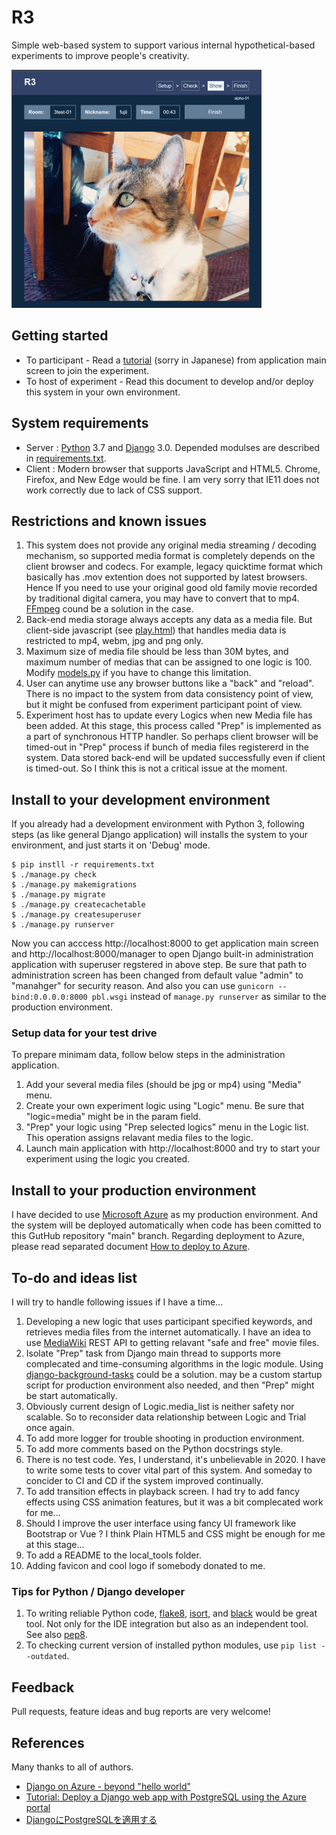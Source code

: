# R3
Simple web-based system to support various internal hypothetical-based experiments to improve people's creativity.

![screenshot](doc/screenshot-play.png)

## Getting started
- To participant - Read a [tutorial](static/tutorial.html) (sorry in Japanese) from application main screen to join the experiment.
- To host of experiment - Read this document to develop and/or deploy this system in your own environment.

## System requirements
- Server : [Python](https://www.python.org/) 3.7 and [Django](https://www.djangoproject.com/) 3.0. Depended modulses are described in [requirements.txt](requirements.txt).
- Client : Modern browser that supports JavaScript and HTML5. Chrome, Firefox, and New Edge would be fine. I am very sorry that IE11 does not work correctly due to lack of CSS support.

## Restrictions and known issues
1. This system does not provide any original media streaming / decoding mechanism, so supported media format is completely depends on the client browser and codecs. For example, legacy quicktime format which basically has .mov extention does not supported by latest browsers. Hence If you need to use your original good old family movie recorded by traditional digital camera, you may have to convert that to mp4. [FFmpeg](https://ffmpeg.org/) cound be a solution in the case.
1. Back-end media storage always accepts any data as a media file. But client-side javascript (see [play.html](r3/templates/play.html)) that handles media data is restricted to mp4, webm, jpg and png only.
1. Maximum size of media file should be less than 30M bytes, and maximum number of medias that can be assigned to one logic is 100. Modify [models.py](r3/models.py) if you have to change this limitation.
1. User can anytime use any browser buttons like a "back" and "reload". There is no impact to the system from data consistency point of view, but it might be confused from experiment participant point of view.
1. Experiment host has to update every Logics when new Media file has been added. At this stage, this process called "Prep" is implemented as a part of synchronous HTTP handler. So perhaps client browser will be timed-out in "Prep" process if bunch of media files registererd in the system. Data stored back-end will be updated successfully even if client is timed-out. So I think this is not a critical issue at the moment.

## Install to your development environment
If you already had a development environment with Python 3, following steps (as like general Django application) will installs the system to your environment, and just starts it on 'Debug' mode.
```
$ pip instll -r requirements.txt
$ ./manage.py check
$ ./manage.py makemigrations
$ ./manage.py migrate
$ ./manage.py createcachetable
$ ./manage.py createsuperuser
$ ./manage.py runserver
```
Now you can acccess http://localhost:8000 to get application main screen and http://localhost:8000/manager to open Django built-in administration application with superuser regstered in above step. Be sure that path to administration screen has been changed from default value "admin" to "manahger" for security reason. And also you can use `gunicorn --bind:0.0.0.0:8000 pbl.wsgi` instead of `manage.py runserver` as similar to the production environment.

### Setup data for your test drive
To prepare minimam data, follow below steps in the administration application.
 1. Add your several media files (should be jpg or mp4) using "Media" menu.
 1. Create your own experiment logic using "Logic" menu. Be sure that "logic=media" might be in the param field.
 1. "Prep" your logic using "Prep selected logics" menu in the Logic list. This operation assigns relavant media files to the logic.
 1. Launch main application with http://localhost:8000 and try to start your experiment using the logic you created.

## Install to your production environment
 I have decided to use [Microsoft Azure](https://azure.microsoft.com) as my production environment. And the system will be deployed automatically when code has been comitted to this GutHub repository "main" branch. Regarding deployment to Azure, please read separated document [How to deploy to Azure](doc/PRODUCTION.md).

## To-do and ideas list
I will try to handle following issues if I have a time...
1. Developing a new logic that uses participant specified keywords, and retrieves media files from the internet automatically. I have an idea to use [MediaWiki](https://www.mediawiki.org/) REST API to getting relavant "safe and free" movie files.
1. Isolate "Prep" task from Django main thread to supports more complecated and time-consuming algorithms in the logic module. Using [django-background-tasks](https://django-background-tasks.readthedocs.io/) could be a solution. may be a custom startup script for production environment also needed, and then "Prep" might be start automatically.
1. Obviously current design of Logic.media_list is neither safety nor scalable. So to reconsider data relationship between Logic and Trial once again.
1. To add more logger for trouble shooting in production environment.
1. To add more comments based on the Python docstrings style.
1. There is no test code. Yes, I understand, it's unbelievable in 2020. I have to write some tests to cover vital part of this system. And someday to concider to CI and CD if the system improved continually.
1. To add transition effects in playback screen. I had try to add fancy effects using CSS animation features, but it was a bit complecated work for me...
1. Should I improve the user interface using fancy UI framework like Bootstrap or Vue ? I think Plain HTML5 and CSS might be enough for me at this stage...
1. To add a README to the local_tools folder.
1. Adding favicon and cool logo if somebody donated to me.

### Tips for Python / Django developer
1. To writing reliable Python code, [flake8](https://pypi.org/project/flake8/), [isort](https://pypi.org/project/isort/), and [black](https://github.com/psf/black) would be great tool. Not only for the IDE integration but also as an independent tool. See also [pep8](https://pep8.readthedocs.io/).
1. To checking current version of installed python modules, use ```pip list --outdated```.

## Feedback
Pull requests, feature ideas and bug reports are very welcome!

## References
Many thanks to all of authors.
 - [Django on Azure - beyond "hello world"](https://tonybaloney.github.io/posts/django-on-azure-beyond-hello-world.html)
 - [Tutorial: Deploy a Django web app with PostgreSQL using the Azure portal](https://docs.microsoft.com/ja-jp/azure/developer/python/tutorial-python-postgresql-app-portal)
 - [DjangoにPostgreSQLを適用する](https://qiita.com/shigechioyo/items/9b5a03ceead6e5ec87ec)
 
